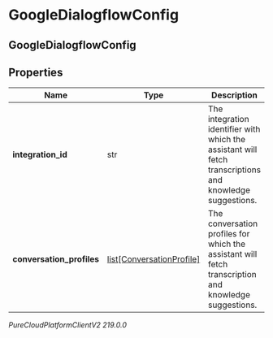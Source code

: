 # GoogleDialogflowConfig

## GoogleDialogflowConfig

## Properties

|Name | Type | Description | Notes|
|------------ | ------------- | ------------- | -------------|
| **integration_id** | str | The integration identifier with which the assistant will fetch transcriptions and knowledge suggestions. | [optional] |
| **conversation_profiles** | [list[ConversationProfile]](ConversationProfile) | The conversation profiles for which the assistant will fetch transcription and knowledge suggestions. | |



_PureCloudPlatformClientV2 219.0.0_
